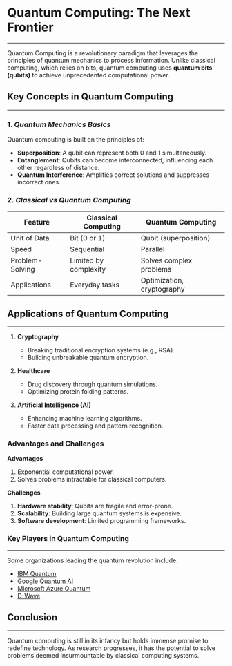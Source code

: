 # Quantum Computing: The Next Frontier
---

Quantum Computing is a revolutionary paradigm that leverages the principles of quantum mechanics to process information. Unlike classical computing, which relies on bits, quantum computing uses **quantum bits (qubits)** to achieve unprecedented computational power.


## Key Concepts in Quantum Computing
---

### 1. *Quantum Mechanics Basics*  
Quantum computing is built on the principles of:  
- **Superposition**: A qubit can represent both 0 and 1 simultaneously.  
- **Entanglement**: Qubits can become interconnected, influencing each other regardless of distance.  
- **Quantum Interference**: Amplifies correct solutions and suppresses incorrect ones.

### 2. *Classical vs Quantum Computing*

| **Feature**          | **Classical Computing**   | **Quantum Computing**     |
|-----------------------|---------------------------|---------------------------|
| Unit of Data        | Bit (0 or 1)         | Qubit (superposition)     |
| Speed               | Sequential               | Parallel                  |
| Problem-Solving     | Limited by complexity    | Solves complex problems   |
| Applications        | Everyday tasks           | Optimization, cryptography|


## Applications of Quantum Computing
---

1. **Cryptography**  
   - Breaking traditional encryption systems (e.g., RSA).  
   - Building unbreakable quantum encryption.

2. **Healthcare**  
   - Drug discovery through quantum simulations.  
   - Optimizing protein folding patterns.

3. **Artificial Intelligence (AI)**  
   - Enhancing machine learning algorithms.  
   - Faster data processing and pattern recognition.


### Advantages and Challenges

**Advantages**  
1. Exponential computational power.  
2. Solves problems intractable for classical computers.  

**Challenges**  
1. **Hardware stability**: Qubits are fragile and error-prone.  
2. **Scalability**: Building large quantum systems is expensive.  
3. **Software development**: Limited programming frameworks.


### Key Players in Quantum Computing
---

Some organizations leading the quantum revolution include:  
- [IBM Quantum](https://www.ibm.com/quantum-computing)  
- [Google Quantum AI](https://quantumai.google)  
- [Microsoft Azure Quantum](https://azure.microsoft.com/en-us/services/quantum/)  
- [D-Wave](https://www.dwavesys.com)


## Conclusion
---

Quantum computing is still in its infancy but holds immense promise to redefine technology. As research progresses, it has the potential to solve problems deemed insurmountable by classical computing systems.